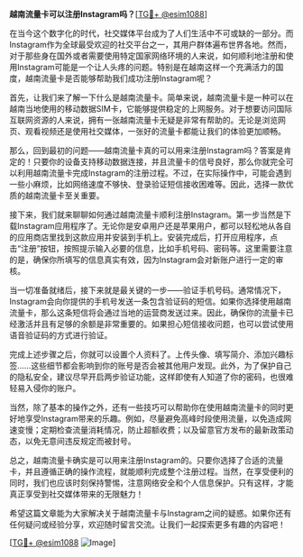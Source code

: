 **越南流量卡可以注册Instagram吗？**[[TG💪+ @esim1088](https://t.me/s/esim1088)]

在当今这个数字化的时代，社交媒体平台成为了人们生活中不可或缺的一部分。而Instagram作为全球最受欢迎的社交平台之一，其用户群体遍布世界各地。然而，对于那些身在国外或者需要使用特定国家网络环境的人来说，如何顺利地注册和使用Instagram可能是一个让人头疼的问题。特别是在越南这样一个充满活力的国度，越南流量卡是否能够帮助我们成功注册Instagram呢？

首先，让我们来了解一下什么是越南流量卡。简单来说，越南流量卡是一种可以在越南当地使用的移动数据SIM卡，它能够提供稳定的上网服务。对于想要访问国际互联网资源的人来说，拥有一张越南流量卡无疑是非常有帮助的。无论是浏览网页、观看视频还是使用社交媒体，一张好的流量卡都能让我们的体验更加顺畅。

那么，回到最初的问题——越南流量卡真的可以用来注册Instagram吗？答案是肯定的！只要你的设备支持移动数据连接，并且流量卡的信号良好，那么你就完全可以利用越南流量卡完成Instagram的注册过程。不过，在实际操作中，可能会遇到一些小麻烦，比如网络速度不够快、登录验证短信接收困难等。因此，选择一款优质的越南流量卡至关重要。

接下来，我们就来聊聊如何通过越南流量卡顺利注册Instagram。第一步当然是下载Instagram应用程序了。无论你是安卓用户还是苹果用户，都可以轻松地从各自的应用商店里找到这款应用并安装到手机上。安装完成后，打开应用程序，点击“注册”按钮，按照提示输入必要的信息，比如手机号码、密码等。这里需要注意的是，确保你所填写的信息真实有效，因为Instagram会对新账户进行一定的审核。

当一切准备就绪后，接下来就是最关键的一步——验证手机号码。通常情况下，Instagram会向你提供的手机号发送一条包含验证码的短信。如果你选择使用越南流量卡，那么这条短信将会通过当地的运营商发送过来。因此，确保你的流量卡已经激活并且有足够的余额是非常重要的。如果担心短信接收问题，也可以尝试使用语音验证码的方式进行验证。

完成上述步骤之后，你就可以设置个人资料了。上传头像、填写简介、添加兴趣标签……这些细节都会影响到你的账号是否会被其他用户发现。此外，为了保护自己的隐私安全，建议尽早开启两步验证功能，这样即使有人知道了你的密码，也很难轻易入侵你的账户。

当然，除了基本的操作之外，还有一些技巧可以帮助你在使用越南流量卡的同时更好地享受Instagram带来的乐趣。例如，尽量避免高峰时段使用流量，以免造成网速变慢；定期检查流量消耗情况，防止超额收费；以及留意官方发布的最新政策动态，以免无意间违反规定而被封号。

总之，越南流量卡确实是可以用来注册Instagram的。只要你选择了合适的流量卡，并且遵循正确的操作流程，就能顺利完成整个注册过程。当然，在享受便利的同时，我们也应该时刻保持警惕，注意网络安全和个人信息保护。只有这样，才能真正享受到社交媒体带来的无限魅力！

希望这篇文章能为大家解决关于越南流量卡与Instagram之间的疑惑。如果你还有任何疑问或经验分享，欢迎随时留言交流。让我们一起探索更多有趣的内容吧！

[[TG💪+ @esim1088](https://t.me/s/esim1088) ![Image](https://i.postimg.cc/4NQfJmqS/Snipaste-2025-05-13-00-14-12.png)]